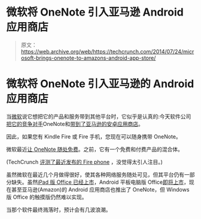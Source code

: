 # 微软将 OneNote 引入亚马逊 Android 应用商店 

> 原文：<https://web.archive.org/web/https://techcrunch.com/2014/07/24/microsoft-brings-onenote-to-amazons-android-app-store/>

# 微软将 OneNote 引入亚马逊的 Android 应用商店

当[微软](https://web.archive.org/web/20221209004314/http://www.crunchbase.com/organization/microsoft)说它想把它的产品和服务带到其他平台时，它似乎是认真的:今天软件公司[把它的](https://web.archive.org/web/20221209004314/http://blogs.office.com/2014/07/24/onenote-available-for-kindle-fire-and-fire-phone/)[竞争对手](https://web.archive.org/web/20221209004314/http://www.crunchbase.com/organization/evernote)OneNote和[带到了亚马逊的安卓应用商店](https://web.archive.org/web/20221209004314/http://www.amazon.com/gp/mas/dl/android?p=com.microsoft.office.onenote)。

因此，如果您有 Kindle Fire 或 Fire 手机，您现在可以随身携带 OneNote。

微软最近[让 OneNote 随处免费](https://web.archive.org/web/20221209004314/https://beta.techcrunch.com/2014/03/17/microsofts-free-onenote-hints-at-its-larger-strategy/)。之前，它有一个免费和付费产品的混合体。

(TechCrunch [评测了最近发布的 Fire phone](https://web.archive.org/web/20221209004314/https://beta.techcrunch.com/2014/07/23/amazon-fire-phone-review/) ，没觉得太引人注目。)

虽然微软在最近几个月做得很好，使其各种网络服务随处可见，但其平台仍有一部分缺失。虽然[iPad 版 Office 已经上市](https://web.archive.org/web/20221209004314/https://beta.techcrunch.com/2014/05/12/office-for-ipad-apps-have-racked-up-27m-downloads-in-46-days/)，Android 平板电脑版 Office[即将上市](https://web.archive.org/web/20221209004314/http://www.theverge.com/2014/7/2/5863717/microsoft-office-android-tablets-beta)，现在甚至亚马逊(Amazon)的 Android 应用商店也推出了 OneNote，但 Windows 版 Office 的触摸版仍然难以实现。

当那个软件最终溅落时，预计会有几波浪潮。